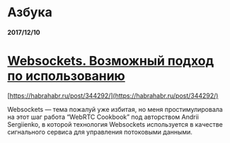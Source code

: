 # Азбука

#### 2017/12/10

# [Websockets. Возможный подход по использованию](https://habrahabr.ru/post/344292/)

[https://habrahabr.ru/post/344292/](https://habrahabr.ru/post/344292/)

Websockets — тема пожалуй уже избитая, но меня простимулировала на этот шаг работа “WebRTC Cookbook” под авторством Andrii Sergiienko, в которой технология Websockets используется в качестве сигнального сервиса для управления потоковыми данными.


